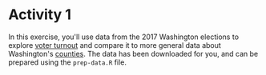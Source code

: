 # Activity 1
In this exercise, you'll use data from the 2017 Washington elections to explore [voter turnout](https://results.vote.wa.gov/results/current/Turnout.html) and compare it to more general data about Washington's [counties](http://data.spokesman.com/census/2010/washington/counties/). The data has been downloaded for you, and can be prepared using the `prep-data.R` file.